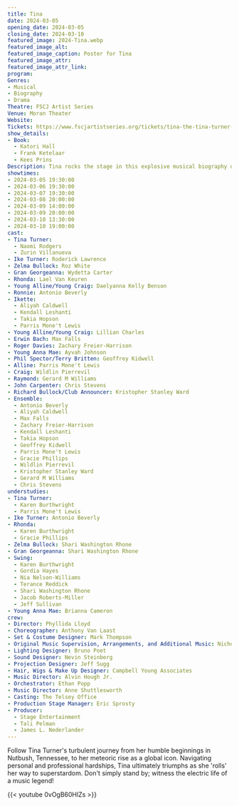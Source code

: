```yaml
---
title: Tina
date: 2024-03-05
opening_date: 2024-03-05
closing_date: 2024-03-10
featured_image: 2024-Tina.webp
featured_image_alt: 
featured_image_caption: Poster for Tina
featured_image_attr: 
featured_image_attr_link: 
program:
Genres: 
- Musical
- Biography
- Drama
Theatre: FSCJ Artist Series
Venue: Moran Theater
Website: 
Tickets: https://www.fscjartistseries.org/tickets/tina-the-tina-turner-musical
show_details: 
- Book: 
  - Katori Hall
  - Frank Ketelaar
  - Kees Prins
Description: Tina rocks the stage in this explosive musical biography of Tina Turner, the queen of rock 'n' roll.
showtimes:
- 2024-03-05 19:30:00
- 2024-03-06 19:30:00
- 2024-03-07 19:30:00
- 2024-03-08 20:00:00
- 2024-03-09 14:00:00
- 2024-03-09 20:00:00
- 2024-03-10 13:30:00
- 2024-03-10 19:00:00
cast:
- Tina Turner: 
  - Naomi Rodgers
  - Zurin Villanueva
- Ike Turner: Roderick Lawrence
- Zelma Bullock: Roz White
- Gran Georgeanna: Wydetta Carter
- Rhonda: Lael Van Keuren
- Young Alline/Young Craig: Daelyanna Kelly Benson
- Ronnie: Antonio Beverly
- Ikette: 
  - Aliyah Caldwell
  - Kendall Leshanti
  - Takia Hopson
  - Parris Mone't Lewis
- Young Alline/Young Craig: Lillian Charles
- Erwin Bach: Max Falls
- Roger Davies: Zachary Freier-Harrison
- Young Anna Mae: Ayvah Johnson
- Phil Spector/Terry Britten: Geoffrey Kidwell
- Alline: Parris Mone't Lewis
- Craig: Wildlin Pierrevil
- Raymond: Gerard M Williams
- John Carpenter: Chris Stevens
- Richard Bullock/Club Announcer: Kristopher Stanley Ward
- Ensemble: 
  - Antonio Beverly
  - Aliyah Caldwell
  - Max Falls
  - Zachary Freier-Harrison
  - Kendall Leshanti
  - Takia Hopson
  - Geoffrey Kidwell
  - Parris Mone't Lewis
  - Gracie Phillips
  - Wildlin Pierrevil
  - Kristopher Stanley Ward
  - Gerard M Williams
  - Chris Stevens
understudies:
- Tina Turner: 
  - Karen Burthwright
  - Parris Mone't Lewis
- Ike Turner: Antonio Beverly
- Rhonda: 
  - Karen Burthwright 
  - Gracie Phillips
- Zelma Bullock: Shari Washington Rhone
- Gran Georgeanna: Shari Washington Rhone
- Swing: 
  - Karen Burthwright
  - Gordia Hayes
  - Nia Nelson-Williams
  - Terance Reddick
  - Shari Washington Rhone
  - Jacob Roberts-Miller
  - Jeff Sullivan
- Young Anna Mae: Brianna Cameron
crew:
- Director: Phyllida Lloyd
- Choreographer: Anthony Van Laast
- Set & Costume Designer: Mark Thompson
- Original Music Supervision, Arrangements, and Additional Music: Nicholas Skilbeck
- Lighting Designer: Bruno Poet
- Sound Designer: Nevin Steinberg
- Projection Designer: Jeff Sugg
- Hair, Wigs & Make Up Designer: Campbell Young Associates
- Music Director: Alvin Hough Jr.
- Orchestrator: Ethan Popp
- Music Director: Anne Shuttlesworth
- Casting: The Telsey Office
- Production Stage Manager: Eric Sprosty
- Producer: 
  - Stage Entertainment
  - Tali Pelman
  - James L. Nederlander
---
```

Follow Tina Turner's turbulent journey from her humble beginnings in Nutbush, Tennessee, to her meteoric rise as a global icon. Navigating personal and professional hardships, Tina ultimately triumphs as she 'rolls' her way to superstardom. Don't simply stand by; witness the electric life of a music legend!

{{< youtube 0vOgB60HlZs >}}